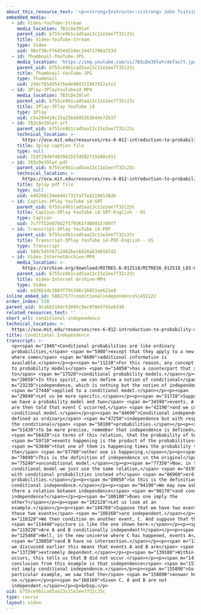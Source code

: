 ```yaml
---
about_this_resource_text: '<p><strong>Instructor:</strong> John Tsitsiklis</p>'
embedded_media:
  - id: Video-YouTube-Stream
    media_location: 7B3cDe39lwY
    parent_uid: b755ce9b1cad5aa13c11e2ee7732c23c
    title: Video-YouTube-Stream
    type: Video
    uid: 90ef36cff6d24d518ec34471706a733d
  - id: Thumbnail-YouTube-JPG
    media_location: 'https://img.youtube.com/vi/7B3cDe39lwY/default.jpg'
    parent_uid: b755ce9b1cad5aa13c11e2ee7732c23c
    title: Thumbnail-YouTube-JPG
    type: Thumbnail
    uid: 2ddcf65d45476eded84321947422a1e2
  - id: 3Play-3PlayYouTubeid-MP4
    media_location: 7B3cDe39lwY
    parent_uid: b755ce9b1cad5aa13c11e2ee7732c23c
    title: 3Play-3Play YouTube id
    type: 3Play
    uid: c9a294418c15a258a695263b4de72b37
  - id: 7B3cDe39lwY.srt
    parent_uid: b755ce9b1cad5aa13c11e2ee7732c23c
    technical_location: >-
      https://ocw.mit.edu/resources/res-6-012-introduction-to-probability-spring-2018/part-i-the-fundamentals/conditional-independence/7B3cDe39lwY.srt
    title: 3play caption file
    type: null
    uid: 72df19d9f403981557d692719100c651
  - id: 7B3cDe39lwY.pdf
    parent_uid: b755ce9b1cad5aa13c11e2ee7732c23c
    technical_location: >-
      https://ocw.mit.edu/resources/res-6-012-introduction-to-probability-spring-2018/part-i-the-fundamentals/conditional-independence/7B3cDe39lwY.pdf
    title: 3play pdf file
    type: null
    uid: e4d268c34e644c731fa77e22196538db
  - id: Caption-3Play YouTube id-SRT
    parent_uid: b755ce9b1cad5aa13c11e2ee7732c23c
    title: Caption-3Play YouTube id-SRT-English - US
    type: Caption
    uid: 7c7ff52e87dd2f579361fd0b015789ff
  - id: Transcript-3Play YouTube id-PDF
    parent_uid: b755ce9b1cad5aa13c11e2ee7732c23c
    title: Transcript-3Play YouTube id-PDF-English - US
    type: Transcript
    uid: 560c545f6712d42bec6428ab3d0187d2
  - id: Video-InternetArchive-MP4
    media_location: >-
      https://archive.org/download/MITRES.6-012S18/MITRES6_012S18_L03-05_300k.mp4
    parent_uid: b755ce9b1cad5aa13c11e2ee7732c23c
    title: Video-Internet Archive-MP4
    type: Video
    uid: e426b1dc2883f791386c16021ee621e8
inline_embed_id: 58027577conditionalindependence51491222
order_index: 330
parent_uid: 9ca6b310dc93095c9ac0f0e5f95e6930
related_resources_text: ''
short_url: conditional-independence
technical_location: >-
  https://ocw.mit.edu/resources/res-6-012-introduction-to-probability-spring-2018/part-i-the-fundamentals/conditional-independence
title: Conditional Independence
transcript: >-
  <p><span m="1940">Conditional probabilities are like ordinary
  probabilities,</span> <span m="5900">except that they apply to a new situation
  where some</span> <span m="8680">additional information is
  available.</span></p><p><span m="11210">For this reason, any concept relevant
  to probability models</span> <span m="14850">has a counterpart that applies
  to</span> <span m="17520">conditional probability models.</span></p><p><span
  m="20050">In this spirit, we can define a notion of conditional</span> <span
  m="23230">independence, which is nothing but the notion of independence</span>
  <span m="27440">applied to a conditional model.</span></p><p><span
  m="29840">Let us be more specific.</span></p><p><span m="31720">Suppose that
  we have a probability model and two</span> <span m="34590">events, A and B. We
  are then told that event C occurred,</span> <span m="42190">and we construct a
  conditional model.</span></p><p><span m="44690">Conditional independence is
  defined as ordinary</span> <span m="47250">independence but with respect to
  the conditional</span> <span m="50100">probabilities.</span></p><p><span
  m="51430">To be more precise, remember that independence is defined</span>
  <span m="56420">in terms of this relation, that the probability of two</span>
  <span m="59710">events happening is the product of the probabilities</span>
  <span m="63840">that one of them is happening times the probability that
  the</span> <span m="67780">other one is happening.</span></p><p><span
  m="70890">This is the definition of independence in the original</span> <span
  m="75240">unconditional model.</span></p><p><span m="77350">Now, in the
  conditional model we just use the same relation,</span> <span m="81950">but
  with conditional probabilities instead of</span> <span m="86960">ordinary
  probabilities.</span></p><p><span m="89050">So this is the definition of
  conditional independence.</span></p><p><span m="94190">We may now ask, is
  there a relation between independence</span> <span m="98170">and conditional
  independence?</span></p><p><span m="100100">Does one imply the
  other?</span></p><p><span m="102120">Let us look at an
  example.</span></p><p><span m="104789">Suppose that we have two events and
  these two events</span> <span m="108160">are independent.</span></p><p><span
  m="110320">We then condition on another event, C. And suppose that the</span>
  <span m="114440">picture is like the one shown here.</span></p><p><span
  m="119220">Are A and B conditionally independent?</span></p><p><span
  m="125460">Well, in the new universe where C has happened, events A</span>
  <span m="130850">and B have no intersection.</span></p><p><span m="133860">As
  we discussed earlier this means that events A and B are</span> <span
  m="137290">extremely dependent.</span></p><p><span m="139180">Within G, if A
  occurs, this tells us that B did not occur.</span></p><p><span m="147240">The
  conclusion from this example is that independence</span> <span m="151440">does
  not imply conditional independence.</span></p><p><span m="155090">So in this
  particular example, we saw that the</span> <span m="158090">answer here is
  no.</span></p><p><span m="160160">Given C, A and B are not
  independent.</span></p><p>&nbsp;</p>
uid: b755ce9b1cad5aa13c11e2ee7732c23c
type: course
layout: video
---
```

